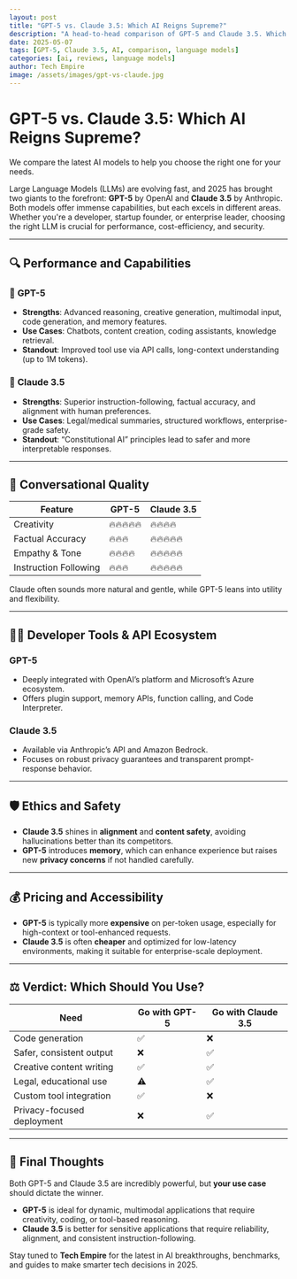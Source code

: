 ```yaml
---
layout: post
title: "GPT-5 vs. Claude 3.5: Which AI Reigns Supreme?"
description: "A head-to-head comparison of GPT-5 and Claude 3.5. Which large language model is best for developers and businesses in 2025?"
date: 2025-05-07
tags: [GPT-5, Claude 3.5, AI, comparison, language models]
categories: [ai, reviews, language models]
author: Tech Empire
image: /assets/images/gpt-vs-claude.jpg
---
```


# GPT-5 vs. Claude 3.5: Which AI Reigns Supreme?

We compare the latest AI models to help you choose the right one for your needs.

Large Language Models (LLMs) are evolving fast, and 2025 has brought two giants to the forefront: **GPT-5** by OpenAI and **Claude 3.5** by Anthropic. Both models offer immense capabilities, but each excels in different areas. Whether you're a developer, startup founder, or enterprise leader, choosing the right LLM is crucial for performance, cost-efficiency, and security.

---

## 🔍 Performance and Capabilities

### 🧠 **GPT-5**
- **Strengths**: Advanced reasoning, creative generation, multimodal input, code generation, and memory features.
- **Use Cases**: Chatbots, content creation, coding assistants, knowledge retrieval.
- **Standout**: Improved tool use via API calls, long-context understanding (up to 1M tokens).

### 🤖 **Claude 3.5**
- **Strengths**: Superior instruction-following, factual accuracy, and alignment with human preferences.
- **Use Cases**: Legal/medical summaries, structured workflows, enterprise-grade safety.
- **Standout**: “Constitutional AI” principles lead to safer and more interpretable responses.

---

## 💬 Conversational Quality

| Feature | GPT-5 | Claude 3.5 |
|--------|--------|------------|
| Creativity | 🔥🔥🔥🔥🔥 | 🔥🔥🔥🔥 |
| Factual Accuracy | 🔥🔥🔥 | 🔥🔥🔥🔥🔥 |
| Empathy & Tone | 🔥🔥🔥🔥 | 🔥🔥🔥🔥🔥 |
| Instruction Following | 🔥🔥🔥 | 🔥🔥🔥🔥🔥 |

Claude often sounds more natural and gentle, while GPT-5 leans into utility and flexibility.

---

## 🧑‍💻 Developer Tools & API Ecosystem

### GPT-5
- Deeply integrated with OpenAI’s platform and Microsoft’s Azure ecosystem.
- Offers plugin support, memory APIs, function calling, and Code Interpreter.

### Claude 3.5
- Available via Anthropic’s API and Amazon Bedrock.
- Focuses on robust privacy guarantees and transparent prompt-response behavior.

---

## 🛡️ Ethics and Safety

- **Claude 3.5** shines in **alignment** and **content safety**, avoiding hallucinations better than its competitors.
- **GPT-5** introduces **memory**, which can enhance experience but raises new **privacy concerns** if not handled carefully.

---

## 💰 Pricing and Accessibility

- **GPT-5** is typically more **expensive** on per-token usage, especially for high-context or tool-enhanced requests.
- **Claude 3.5** is often **cheaper** and optimized for low-latency environments, making it suitable for enterprise-scale deployment.

---

## ⚖️ Verdict: Which Should You Use?

| Need | Go with GPT-5 | Go with Claude 3.5 |
|------|----------------|--------------------|
| Code generation | ✅ | ❌ |
| Safer, consistent output | ❌ | ✅ |
| Creative content writing | ✅ | ✅ |
| Legal, educational use | ⚠️ | ✅ |
| Custom tool integration | ✅ | ❌ |
| Privacy-focused deployment | ❌ | ✅ |

---

## 🧠 Final Thoughts

Both GPT-5 and Claude 3.5 are incredibly powerful, but **your use case** should dictate the winner.

- **GPT-5** is ideal for dynamic, multimodal applications that require creativity, coding, or tool-based reasoning.
- **Claude 3.5** is better for sensitive applications that require reliability, alignment, and consistent instruction-following.

Stay tuned to **Tech Empire** for the latest in AI breakthroughs, benchmarks, and guides to make smarter tech decisions in 2025.
